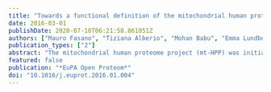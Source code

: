 ```yaml
---
title: "Towards a functional definition of the mitochondrial human proteome."
date: 2016-03-01
publishDate: 2020-07-10T06:21:58.861051Z
authors: ["Mauro Fasano", "Tiziana Alberio", "Mohan Babu", "Emma Lundberg", "Andrea Urbani"]
publication_types: ["2"]
abstract: "The mitochondrial human proteome project (mt-HPP) was initiated by the Italian HPP group as a part of both the chromosome-centric initiative (C-HPP) and the ⿿biology and disease driven⿿ initiative (B/D-HPP). In recent years several reports highlighted how mitochondrial biology and disease are regulated by specific interactions with non-mitochondrial proteins. Thus, it is of great relevance to extend our present view of the mitochondrial proteome not only to those proteins that are encoded by or transported to mitochondria, but also to their interactors that take part in mitochondria functionality. Here, we propose a graphical representation of the functional mitochondrial proteome by retrieving mitochondrial proteins from the NeXtProt database and adding to the network their interactors as annotated in the IntAct database. Notably, the network may represent a reference to map all the proteins that are currently being identified in mitochondrial proteomics studies."
featured: false
publication: "*EuPA Open Proteom*"
doi: "10.1016/j.euprot.2016.01.004"
---
```


